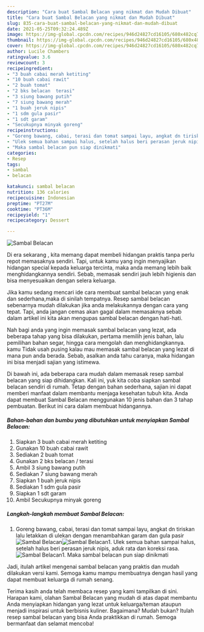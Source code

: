 ```yaml
---
description: "Cara buat Sambal Belacan yang nikmat dan Mudah Dibuat"
title: "Cara buat Sambal Belacan yang nikmat dan Mudah Dibuat"
slug: 835-cara-buat-sambal-belacan-yang-nikmat-dan-mudah-dibuat
date: 2021-05-25T09:32:24.489Z
image: https://img-global.cpcdn.com/recipes/946d24827cd16105/680x482cq70/sambal-belacan-foto-resep-utama.jpg
thumbnail: https://img-global.cpcdn.com/recipes/946d24827cd16105/680x482cq70/sambal-belacan-foto-resep-utama.jpg
cover: https://img-global.cpcdn.com/recipes/946d24827cd16105/680x482cq70/sambal-belacan-foto-resep-utama.jpg
author: Lucile Chambers
ratingvalue: 3.6
reviewcount: 3
recipeingredient:
- "3 buah cabai merah ketiting"
- "10 buah cabai rawit"
- "2 buah tomat"
- "2 bks belacan  terasi"
- "3 siung bawang putih"
- "7 siung bawang merah"
- "1 buah jeruk nipis"
- "1 sdm gula pasir"
- "1 sdt garam"
- "Secukupnya minyak goreng"
recipeinstructions:
- "Goreng bawang, cabai, terasi dan tomat sampai layu, angkat dn tiriskan lalu letakkan di ulekan dengan menambahkan garam dan gula pasir"
- "Ulek semua bahan sampai halus, setelah halus beri perasan jeruk nipis, aduk rata dan koreksi rasa."
- "Maka sambal belacan pun siap dinikmati"
categories:
- Resep
tags:
- sambal
- belacan

katakunci: sambal belacan 
nutrition: 136 calories
recipecuisine: Indonesian
preptime: "PT27M"
cooktime: "PT36M"
recipeyield: "1"
recipecategory: Dessert

---
```



![Sambal Belacan](https://img-global.cpcdn.com/recipes/946d24827cd16105/680x482cq70/sambal-belacan-foto-resep-utama.jpg)

Di era  sekarang , kita memang dapat membeli hidangan praktis tanpa perlu repot memasaknya sendiri. Tapi, untuk kamu yang ingin menyajikan hidangan special kepada keluarga tercinta, maka anda memang lebih baik menghidangkannya sendiri. Sebab, memasak sendiri jauh lebih higienis dan bisa menyesuaikan dengan selera keluarga.

Jika kamu sedang mencari ide cara membuat sambal belacan yang enak dan sederhana,maka di sinilah tempatnya. Resep sambal belacan  sebenarnya mudah dilakukan jika anda melakukannya dengan cara yang tepat. Tapi, anda jangan cemas akan gagal dalam memasaknya 
sebab dalam artikel ini kita akan mengupas sambal belacan dengan hati-hati.  



Nah bagi anda yang ingin memasak sambal belacan yang lezat, ada beberapa tahap yang bisa dilakukan, pertama memilih jenis bahan, lalu pemilihan bahan segar, hingga cara mengolah dan menghidangkannya. kamu Tidak usah pusing kalau mau memasak sambal belacan yang lezat di mana pun anda berada. Sebab, asalkan anda  tahu caranya, maka hidangan ini bisa menjadi sajian yang istimewa.

Di bawah ini, ada beberapa cara mudah dalam memasak resep sambal belacan yang siap dihidangkan. Kali ini, yuk kita coba siapkan sambal belacan sendiri di rumah. Tetap dengan bahan sederhana, sajian ini dapat memberi manfaat dalam membantu menjaga kesehatan tubuh kita. Anda dapat membuat Sambal Belacan menggunakan 10 jenis bahan dan 3 tahap pembuatan. Berikut ini cara dalam membuat hidangannya.

<!--inarticleads1-->

##### Bahan-bahan dan bumbu yang dibutuhkan untuk menyiapkan Sambal Belacan:

1. Siapkan 3 buah cabai merah ketiting
1. Gunakan 10 buah cabai rawit
1. Sediakan 2 buah tomat
1. Gunakan 2 bks belacan / terasi
1. Ambil 3 siung bawang putih
1. Sediakan 7 siung bawang merah
1. Siapkan 1 buah jeruk nipis
1. Sediakan 1 sdm gula pasir
1. Siapkan 1 sdt garam
1. Ambil Secukupnya minyak goreng




<!--inarticleads2-->

##### Langkah-langkah membuat Sambal Belacan:

1. Goreng bawang, cabai, terasi dan tomat sampai layu, angkat dn tiriskan lalu letakkan di ulekan dengan menambahkan garam dan gula pasir
<img src="https://img-global.cpcdn.com/steps/c6dc8fdf99b53691/160x128cq70/sambal-belacan-langkah-memasak-1-foto.jpg" alt="Sambal Belacan"><img src="https://img-global.cpcdn.com/steps/e11aa0a0176338a0/160x128cq70/sambal-belacan-langkah-memasak-1-foto.jpg" alt="Sambal Belacan">1. Ulek semua bahan sampai halus, setelah halus beri perasan jeruk nipis, aduk rata dan koreksi rasa.
<img src="https://img-global.cpcdn.com/steps/40b9f2ff80ff5ae9/160x128cq70/sambal-belacan-langkah-memasak-2-foto.jpg" alt="Sambal Belacan">1. Maka sambal belacan pun siap dinikmati




Jadi, itulah artikel mengenai  sambal belacan  yang praktis dan mudah dilakukan versi kami. Semoga kamu mampu membuatnya dengan hasil yang dapat membuat keluarga di rumah senang. 

Terima kasih anda telah membaca resep yang kami tampilkan di sini. Harapan kami, olahan  Sambal Belacan yang mudah di atas dapat membantu Anda menyiapkan hidangan yang lezat untuk keluarga/teman ataupun menjadi inspirasi untuk berbisnis kuliner. Bagaimana? Mudah bukan? Itulah resep sambal belacan yang bisa Anda praktikkan di rumah. Semoga bermanfaat dan selamat mencoba!

